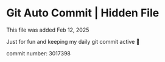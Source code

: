 # Git Auto Commit | Hidden File

This file was added Feb 12, 2025

Just for fun and keeping my daily git commit active 🤪

commit number: 3017398
